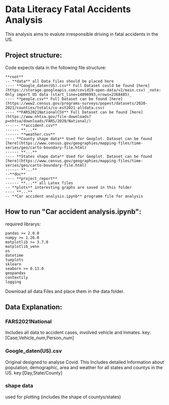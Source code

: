 # Data Literacy Fatal Accidents Analysis
This analysis aims to evalute irresponsible driving in fatal accidents in the US.
## Project structure:
Code expects data in the following file structure:

```
**root**
-- **data** all Data files should be placed here
---- **Google_daten(US).csv** Full Dataset could be found [here](https://storage.googleapis.com/covid19-open-data/v2/main.csv) _note: Only import US data (start_line=14096993,nrows=2368485)_
---- **people.csv** Full Dataset can be found [here](https://www2.census.gov/programs-surveys/popest/datasets/2020-2021/counties/totals/co-est2021-alldata.csv)
---- **FARS2021NationalCSV** Full Dataset can be found [here](https://www.nhtsa.gov/file-downloads?p=nhtsa/downloads/FARS/2020/National/)
------ **accident.csv**
------ **...**
------ **weather.csv**
---- **County shape data** Used for Geoplot. Dataset can be found [here](https://www.census.gov/geographies/mapping-files/time-series/geo/carto-boundary-file.html)
------ **...**
---- **States shape data** Used for Geoplot. Dataset can be found [here](https://www.census.gov/geographies/mapping-files/time-series/geo/carto-boundary-file.html)
------ **...**
--**doc**
---- **project_report**
------ **...** all Latex files
-- **plots** interesting graphs are saved in this folder
---- **...**
-- **Car accident analysis.ipynb** programm file for analysis
```
## How to run "Car accident analysis.ipynb":
required librarys:
```
pandas >= 2.0.0
numpy >= 1.26.0
matplotlib >= 3.7.0
matplotlib_venn
os
datetime
tueplots
sklearn
seaborn >= 0.13.0
geopandas
contextily
logging
```
Download all data Files and place them in the data folder. 

## Data Explanation:
### FARS2021National
Includes all data to accident cases, involved vehicle and Inmates.
key:[Case,Vehicle_num,Person_num]
### Google_daten(US).csv
Original designed to analyse Covid. This Includes detailed Information about population, demographic, area and weather for all states and countys in the US.
key:[Day,State/County]
### shape data
used for plotting (includes the shape of countys/states)
